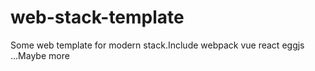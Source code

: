# web-stack-template
Some web template for modern stack.Include webpack vue react eggjs ...Maybe more
